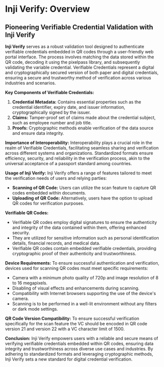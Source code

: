 # Inji Verify: Overview

## **Pioneering Verifiable Credential Validation with Inji Verify**

**Inji Verify** serves as a robust validation tool designed to authenticate verifiable credentials embedded in QR codes through a user-friendly web portal interface. The process involves matching the data stored within the QR code, decoding it using the pixelpass library, and subsequently validating the variable credential. Verifiable Credentials represent a digital and cryptographically secured version of both paper and digital credentials, ensuring a secure and trustworthy method of verification across various industries and scenarios.

**Key Components of Verifiable Credentials:**

1. **Credential Metadata:** Contains essential properties such as the credential identifier, expiry date, and issuer information, cryptographically signed by the issuer.
2. **Claims:** Tamper-proof set of claims made about the credential subject, such as employee number and job title.
3. **Proofs:** Cryptographic methods enable verification of the data source and ensure data integrity.

**Importance of Interoperability:** Interoperability plays a crucial role in the realm of Verifiable Credentials, facilitating seamless sharing and verification across different systems and organizations. Standardized formats ensure efficiency, security, and reliability in the verification process, akin to the universal acceptance of a passport standard among countries.

**Usage of Inji Verify:** Inji Verify offers a range of features tailored to meet the verification needs of users and relying parties:

* **Scanning of QR Code:** Users can utilize the scan feature to capture QR codes embedded within documents.
* **Uploading of QR Code:** Alternatively, users have the option to upload QR codes for verification purposes.

**Verifiable QR Codes:**

* Verifiable QR codes employ digital signatures to ensure the authenticity and integrity of the data contained within them, offering enhanced security.
* They are utilized for sensitive information such as personal identification details, financial records, and medical data.
* Verifiable QR codes contain embedded verifiable credentials, providing cryptographic proof of their authenticity and trustworthiness.

**Device Requirements:** To ensure successful authentication and verification, devices used for scanning QR codes must meet specific requirements:

* Camera with a minimum photo quality of 720p and image resolution of 8 to 16 megapixels.
* Disabling of visual effects and enhancements during scanning.
* Compatibility with Internet browsers supporting the use of the device's camera.
* Scanning is to be performed in a well-lit environment without any filters or dark mode settings.

**QR Code Version Compatibility:** To ensure successful verification specifically for the scan feature the VC should be encoded in QR code version 21 and version 22 with a VC character limit of 1500.

**Conclusion:** Inji Verify empowers users with a reliable and secure means of verifying verifiable credentials embedded within QR codes, ensuring data integrity and trustworthiness across diverse use cases and industries. By adhering to standardized formats and leveraging cryptographic methods, Inji Verify sets a new standard for digital credential verification.
